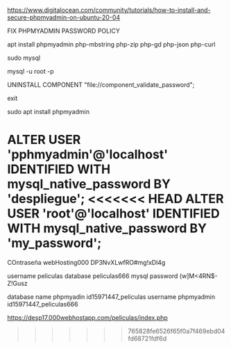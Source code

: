 https://www.digitalocean.com/community/tutorials/how-to-install-and-secure-phpmyadmin-on-ubuntu-20-04

FIX PHPMYADMIN PASSWORD POLICY

apt install phpmyadmin php-mbstring php-zip php-gd php-json php-curl

sudo mysql

mysql -u root -p

UNINSTALL COMPONENT "file://component_validate_password";

exit

sudo apt install phpmyadmin

ALTER USER 'pphmyadmin'@'localhost' IDENTIFIED WITH mysql_native_password BY 'despliegue';
<<<<<<< HEAD
ALTER USER 'root'@'localhost' IDENTIFIED WITH mysql_native_password BY 'my_password';
=======

COntraseña webHosting000
DP3NvXLwfRO#mg!xDl4g


username peliculas
database peliculas666
mysql password (w]M<4RN$-Z!Gusz

database name phpmyadin id15971447_peliculas
username phpmyadmin id15971447_peliculas666

https://desp17.000webhostapp.com/peliculas/index.php
>>>>>>> 765828fe6526f65f0a7f469ebd04fd68721fdf6d
